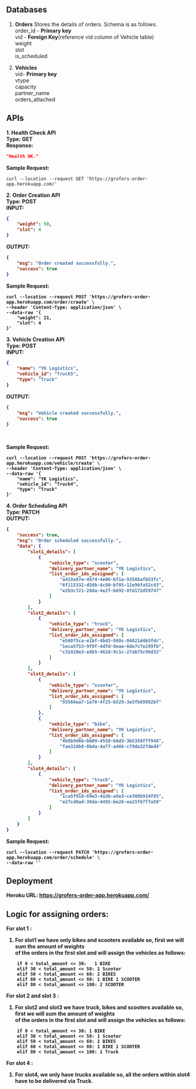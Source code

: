 ## Databases
1. **Orders** Stores the details of orders. Schema is as follows.<br>
order_id - **Primary key**<br>
vid - **Foreign Key**(reference vid column of Vehicle table) <br>
weight<br>
slot<br>
is_scheduled<br>
    

2. **Vehicles**<br>
    vid- **Primary key**<br>
    vtype<br>
    capacity<br>
    partner_name<br>
    orders_attached<br>

## APIs

<b>1. Health Check API</b><br>
<b>Type: GET</b><br>
<b>Response:</b> <br>

```json
"Health OK."
```
<b>Sample Request:</b> <br>
```
curl --location --request GET 'https://grofers-order-app.herokuapp.com/'
```


<b>2. Order Creation API</b><br>
<b>Type: POST</b><br>
<b>INPUT: <br>
```json
{
    "weight": 50,
    "slot": 4
}
```
<b>OUTPUT:</b> <br>
```json
{
    "msg": "Order created successfully.",
    "success": true
}
```

<b>Sample Request:</b> <br>
```
curl --location --request POST 'https://grofers-order-app.herokuapp.com/order/create' \
--header 'Content-Type: application/json' \
--data-raw '{
    "weight": 21,
    "slot": 4
}'
```

<b>3. Vehicle Creation API<b> <br>
<b>Type: POST</b>
<br>INPUT: </b><br>
```json
{
    "name": "YK Logistics",
    "vehicle_id": "Truck5",
    "type": "Truck"
}
```
<b>OUTPUT: </b><br>
```json
{
    "msg": "Vehicle created successfully.",
    "success": true
}
```
<br>

<b>Sample Request:</b> <br>
```
curl --location --request POST 'https://grofers-order-app.herokuapp.com/vehicle/create' \
--header 'Content-Type: application/json' \
--data-raw '{
    "name": "YK Logistics",
    "vehicle_id": "Truck4",
    "type": "Truck"
}'
```


<b>4. Order Scheduling API</b><br>
<b>Type: PATCH</b><br>
<b>OUTPUT:</b><br>
```json
{
    "success": true,
    "msg": "Order scheduled successfully.",
    "data": {
        "slot1_details": [
            {
                "vehicle_type": "scooter",
                "delivery_partner_name": "YK Logistics",
                "list_order_ids_assigned": [
                    "a419a97e-4874-4e06-bf1a-93588afb53fc",
                    "6f115332-d56b-4c80-b785-12e90fa52c43",
                    "e2b3c721-20da-4e2f-b692-0fd172d59747"
                ]
            }
        ],
        "slot2_details": [
            {
                "vehicle_type": "truck",
                "delivery_partner_name": "YK Logistics",
                "list_order_ids_assigned": [
                    "e568f5ca-e1bf-4bd3-860c-04621d4b5fdc",
                    "1eca5f53-9f0f-4dfd-8eaa-6de7c7e299fb",
                    "c32420e3-e8b5-462d-9c1c-27ab75c96d32"
                ]
            }
        ],
        "slot3_details": [
            {
                "vehicle_type": "scooter",
                "delivery_partner_name": "YK Logistics",
                "list_order_ids_assigned": [
                    "93566ea7-1e70-4f25-b529-3e5fb69802bf"
                ]
            },
            {
                "vehicle_type": "bike",
                "delivery_partner_name": "YK Logistics",
                "list_order_ids_assigned": [
                    "4b8b9d6b-bb09-4550-b6d3-3b5358fff946",
                    "fae326b8-8bda-4a77-a406-c79da327ded4"
                ]
            }
        ],
        "slot4_details": [
            {
                "vehicle_type": "truck",
                "delivery_partner_name": "YK Logistics",
                "list_order_ids_assigned": [
                    "1ca5f910-69e3-4a3b-a9e3-ce308b934f85",
                    "e27cd0ad-36da-4492-be26-ea15f67f7a50"
                ]
            }
        ]
    }
}
```

<b>Sample Request:</b> <br>
```
curl --location --request PATCH 'https://grofers-order-app.herokuapp.com/order/schedule' \
--data-raw ''
```

## Deployment
**Heroku URL: https://grofers-order-app.herokuapp.com/**


## Logic for assigning orders:
**For slot 1 :**
1. For slot1 we have only bikes and scooters available so, first we will sum the amount of weights<br>
of the orders in the first slot and will assign the vehicles as follows:<br>
```
    if 0 < total_amount <= 30:   1 BIKE
    elif 30 < total_amount <= 50: 1 Scooter
    elif 50 < total_amount <= 60: 2 BIKES
    elif 60 < total_amount <= 80: 1 BIKE 1 SCOOTER
    elif 80 < total_amount <= 100: 2 SCOOTER
```
   
**For slot 2 and slot 3 :**
1. For slot2 and slot3 we have truck,  bikes and scooters available so, first we will sum the amount of weights<br>
of the orders in the first slot and will assign the vehicles as follows:<br>
```
    if 0 < total_amount <= 30: 1 BIKE
    elif 30 < total_amount <= 50: 1 Scooter
    elif 50 < total_amount <= 60: 2 BIKES
    elif 60 < total_amount <= 80: 1 BIKE 1 SCOOTER
    elif 80 < total_amount <= 100: 1 Truck
```

**For slot 4 :**
1. For slot4, we only have trucks available so, all the orders within slot4 have to be delivered via Truck.
